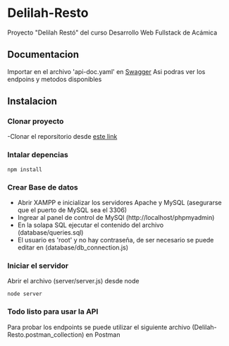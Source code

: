 # Delilah-Resto
Proyecto "Delilah Restó" del curso Desarrollo Web Fullstack de Acámica

## Documentacion
Importar en el archivo 'api-doc.yaml' en [Swagger](https://editor.swagger.io)
Asi podras ver los endpoins y metodos disponibles

## Instalacion

### Clonar proyecto

-Clonar el reporsitorio desde [este link](https://github.com/Federico-Barrientos/Delilah-Resto)

### Intalar depencias

```
npm install
```

### Crear Base de datos

- Abrir XAMPP e inicializar los servidores Apache y MySQL (asegurarse que el puerto de MySQL sea el 3306)
- Ingrear al panel de control de MySQl (http://localhost/phpmyadmin)
- En la solapa SQL ejecutar el contenido del archivo (database/queries.sql)
- El usuario es 'root' y no hay contraseña, de ser necesario se puede editar en (database/db_connection.js)

### Iniciar el servidor

Abrir el archivo (server/server.js) desde node

`node server`

### Todo listo para usar la API

Para probar los endpoints se puede utilizar el siguiente archivo (Delilah-Resto.postman_collection) en Postman
